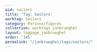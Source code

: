 ```yaml
---
pid: sailors
title: 'Tag: Sailors'
worktag: Sailors
category: Persons/figures
collection: worktags_janbrueghel
layout: tagpage_janbrueghel
order: '145'
permalink: "/janbrueghel/tags/sailors/"
---
```

